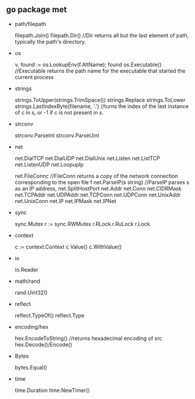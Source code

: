 ## go package met

- path/filepath

    filepath.Join()
    filepath.Dir() //Dir returns all but the last element of path, typically the path's directory.

- os

    v, found := os.LookupEnv(f.AltName); found
    os.Executable() //Executable returns the path name for the executable that started the current process

- strings

    strings.ToUpper(strings.TrimSpace())
    strings.Replace
    strings.ToLower
    strings.LastIndexByte(filename, '.') //turns the index of the last instance of c in s, or -1 if c is not present in s.
- strconv

    strconv.ParseInt
    strconv.ParseUint

- net

    net.DialTCP
    net.DialUDP
    net.DialUnix
    net.Listen
    net.ListTCP
    net.ListenUDP
    net.LoopupIp

    net.FileConnc //FileConn returns a copy of the network connection corresponding to the open file f
    net.ParseIP(s string) //ParseIP parses s as an IP address,
    net.SplitHostPort
    net.Addr 
    net.Conn
    net.CIDRMask
    net.TCPAddr
    net.UDPAddr
    net.TCPConn
    net.UDPConn
    net.UnixAddr
    net.UnixConn
    net.IP
    net.IPMask
    net.IPNet

- sync

    sync.Mutex
    r := sync.RWMutex
    r.RLock
    r.RuLock
    r.Lock

- context

    c := context.Context
    c.Value()
    c.WithValue()

- io

    io.Reader

- math/rand

    rand.Uint32()

- reflect

    reflect.TypeOf()
    reflect.Type

- encoding/hex

    hex.EncodeToString() //returns hexadecimal encoding of src
    hex.Decode()/Encode()

- Bytes

    bytes.Equal()

- time

    time.Duration
    time.NewTimer()